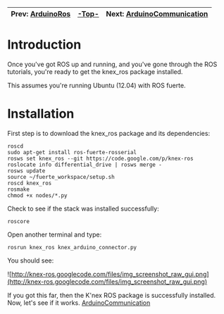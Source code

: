 | Prev:  [ArduinoRos](ArduinoRos.md)| [-Top-](ProjectOverview.md) | Next:  [ArduinoCommunication](ArduinoCommunication.md) |
|:----------------------------------|:----------------------------|:-------------------------------------------------------|

# Introduction #

Once you've got ROS up and running, and you've gone through the ROS tutorials, you're ready to get the knex\_ros package installed.

This assumes you're running Ubuntu (12.04) with ROS fuerte.

# Installation #

First step is to download the knex\_ros package and its dependencies:
```
roscd
sudo apt-get install ros-fuerte-rosserial
rosws set knex_ros --git https://code.google.com/p/knex-ros
roslocate info differential_drive | rosws merge -
rosws update
source ~/fuerte_workspace/setup.sh
roscd knex_ros
rosmake
chmod +x nodes/*.py
```

Check to see if the stack was installed successfully:

```
roscore
```

Open another terminal and type:
```
rosrun knex_ros knex_arduino_connector.py
```

You should see:

![http://knex-ros.googlecode.com/files/img_screenshot_raw_gui.png](http://knex-ros.googlecode.com/files/img_screenshot_raw_gui.png)

If you got this far, then the K'nex ROS package is successfully installed.  Now, let's see if it works. [ArduinoCommunication](ArduinoCommunication.md)